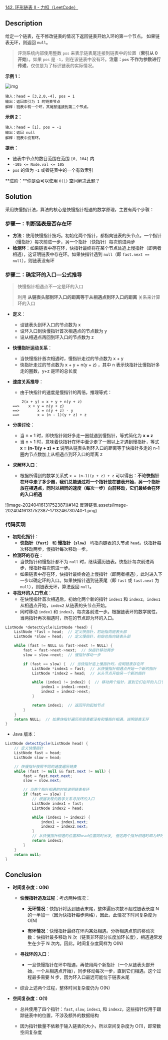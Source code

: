 [142. 环形链表 II - 力扣（LeetCode）](https://leetcode.cn/problems/linked-list-cycle-ii/description/)

## Description

给定一个链表，在不修改链表的情况下返回链表开始入环的第一个节点。 如果链表无环，则返回 `null`。

> 评测系统内部使用整数 `pos` 来表示链表尾连接到链表中的位置（**索引从 0 开始**）。如果 `pos` 是 `-1`，则在该链表中没有环。**注意：`pos` 不作为参数进行传递**，仅仅是为了标识链表的实际情况。

**示例 1：**

![img](https://assets.leetcode.com/uploads/2018/12/07/circularlinkedlist.png)

```
输入：head = [3,2,0,-4], pos = 1
输出：返回索引为 1 的链表节点
解释：链表中有一个环，其尾部连接到第二个节点。
```

**示例 2：**

```
输入：head = [1], pos = -1
输出：返回 null
解释：链表中没有环。
```

**提示：**

- 链表中节点的数目范围在范围 `[0, 104]` 内
- `-105 <= Node.val <= 105`
- `pos` 的值为 `-1` 或者链表中的一个有效索引

**进阶：**你是否可以使用 `O(1)` 空间解决此题？

## Solution

采用快慢指针法，算法的核心是快慢指针相遇的数学原理，主要有两个步骤：

### 步骤一：判断链表是否存在环

- **方法**：使用快慢指针技巧。初始化两个指针，都指向链表的头节点。一个指针（慢指针）每次前进一步，另一个指针（快指针）每次前进两步
- **检测环**：如果链表中存在环，快指针最终将在某个节点处追上慢指针（即两者相遇），这证明链表中存在环。如果快指针遇到 `null`（即 `fast.next == null`），则链表没有环

### 步骤二：确定环的入口—公式推导

> 快慢指针相遇点不一定是环的入口
>
> 利用 **从链表头部到环入口的距离等于从相遇点到环入口的距离** 关系来计算环的入口

- **定义**：

  - 设链表头到环入口的节点数为 x 
  - 设环入口到快慢指针首次相遇点的节点数为 y
  - 设从相遇点再回到环入口的节点数为 z

- **快慢指针运动关系**：

  - 当快慢指针首次相遇时，慢指针走过的节点数为 x + y 
  - 快指针走过的节点数为 x + y + n(y + z) ，其中 n 表示快指针比慢指针多走的圈数，y+z 是环的总长度

- **速度关系推导**：

  - 由于快指针的速度是慢指针的两倍，推理等式：

  ```shell
      2(x + y) = x + y + n(y + z)
  ==>    x + y = n(y + z)
  ==>        x = n(y + z) - y
  ==>        x = (n - 1)(y + z) + z
  ```

- **分类讨论**：

  - 当 n = 1 时，即快指针刚好多走一圈就遇到慢指针，等式简化为 **x = z** 
  - 当 n > 1 时，意味着快指针在环中至少走了一圈以上才遇到慢指针，等式 **x = (n-1)(y + z) + z** 说明从链表头到环入口的距离等于快指针多走的 n-1 圈内节点数加上从相遇点到环入口的距离 z

- **求解环入口**：

  - 根据所得到的数学关系式 `x = (n-1)(y + z) + z` 可以得出：**不论快指针在环中走了多少圈，我们总能通过将一个指针放在链表开始，另一个指针放在相遇点，同时以相同的速度（每次一步）向前移动，它们最终会在环的入口相遇**

![image-20240416131752387](#142 反转链表.assets/image-20240416131752387-1713246730740-1.png)

### 代码实现

- **初始化指针**：
  - **快指针（`fast`）** 和 **慢指针（`slow`）** 均指向链表的头节点 `head`。快指针每次移动两步，慢指针每次移动一步。
- **检测环的存在**：
  - 当快指针和慢指针都不为 `null` 时，继续遍历链表。快指针每次前进两步，慢指针每次前进一步。
  - 如果链表中存在环，快指针最终会追上慢指针（即两者相遇），此时进入下一步以确定环的入口。如果快指针遇到链表尾（即 `fast` 或 `fast.next` 为 `null`），则链表无环，算法返回 `null`。
- **寻找环的入口节点**：
  - 在快慢指针首次相遇后，初始化两个新的指针 `index1` 和 `index2`。`index1` 从相遇点开始，`index2` 从链表的头节点开始。
  - 同时移动 `index1` 和 `index2`，每次各前进一步。根据链表环的数学属性，当两指针再次相遇时，所在的节点即为环的入口。

```c++
ListNode *detectCycle(ListNode *head) {
    ListNode *fast = head;  // 定义快指针，初始指向链表头部
    ListNode *slow = head;  // 定义慢指针，初始也指向链表头部

    while (fast != NULL && fast->next != NULL) {
        fast = fast->next->next;  // 快指针移动两步
        slow = slow->next;  // 慢指针移动一步

        if (fast == slow) {  // 当快指针追上慢指针时，说明链表存在环
            ListNode *index1 = fast;  // 从快慢指针相遇点开始一个新的指针
            ListNode *index2 = head;  // 从头节点开始另一个新的指针

            while (index1 != index2) {  // 移动两个指针，直到它们在环的入口节点相遇
                index1 = index1->next;
                index2 = index2->next;
            }

            return index1;  // 返回环的起始节点
        }
    }
    return NULL;  // 如果快指针遍历完链表都没有和慢指针相遇，说明链表无环
}
```

- Java 版本：

```java
ListNode detectCycle(ListNode head) {
    // 定义快慢指针
    ListNode fast = head;
    ListNode slow = head;

    // 快慢指针按照不同的速度遍历链表
    while (fast != null && fast.next != null) {
        fast = fast.next.next;
        slow = slow.next;

        // 当两个指针相遇的时候说明链表有环
        if (fast == slow) {
            // 根据发现的数学关系寻找环的入口
            ListNode index1 = fast;
            ListNode index2 = head;

            while (index1 != index2) {
                index1 = index1.next;
                index2 = index2.next;
            }
            // 从快慢指针相遇的位置和head位置同时出发, 但这两个指针相遇时即为环的入口位置
            return index1;
        }
    }
    return null;
}
```

## Conclusion

- **时间复杂度：O(N)**

  - **快慢指针追及过程**：考虑两种情况：

    - **无环情况**：快指针将达到链表末尾，整体遍历次数不超过链表长度 N 的一半加一（因为快指针每步两格），因此，此情况下时间复杂度为 O(N)

    - **有环情况**：快慢指针最终在环内某处相遇。分析相遇点前的移动次数：快指针最多移动 N 次（链表非环部分长度加环长度），相遇通常发生在少于 N 次内。因此，时间复杂度同样为 O(N)

  - **寻找环的入口**：

    - 一旦快慢指针在环中相遇，再使用两个新指针（一个从链表头部开始，一个从相遇点开始），同步移动每次一步，直到它们相遇。这个过程最多需要 N 步，因为环入口最远可能位于链表末尾

  - 综合上述两个过程，整体时间复杂度仍为 O(N)

- **空间复杂度：O(1)**

  - 总共使用了四个指针：`fast`, `slow`, `index1`, 和 `index2`，这些指针仅用于跟踪链表中的位置，不涉及额外的数据结构

  - 因为指针数量不依赖于输入链表的大小，所以空间复杂度为 O(1)，即常数空间复杂度